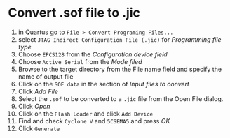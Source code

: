 # Convert .sof file to .jic
1. in Quartus go to `File > Convert Programing Files...`
2. select `JTAG Indirect Configuration File (.jic)` for *Programming file type*
3. Choose `EPCS128` from the *Configuration device field*
4. Choose `Active Serial` from the *Mode filed*
5. Browse to the target directory from the File name field and specify the name of output file
6. Click on the `SOF data` in the section of *Input files to convert*
7. Click *Add File*
8. Select the `.sof` to be converted to a `.jic` file from the Open File dialog.
9. Click *Open*
10. Click on the `Flash Loader` and click `Add Device`
11. Find and check `Cyclone V` and `5CSEMA5` and press *OK*
12. Click `Generate`
